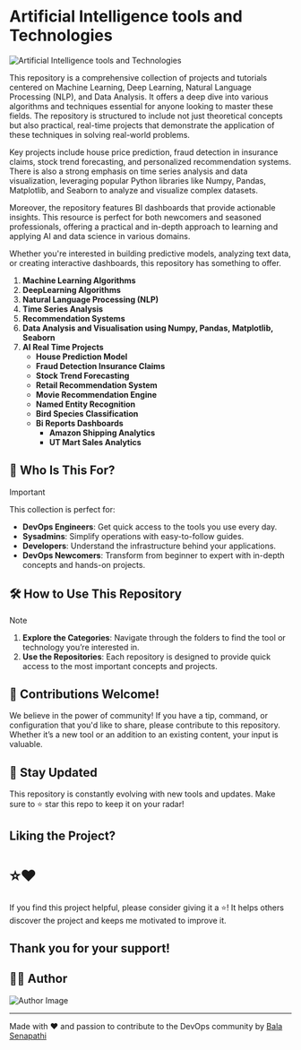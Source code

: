 # Artificial Intelligence tools and Technologies

![Artificial Intelligence tools and Technologies](https://github.com/balusena/artifical-intelligence-tools-and-technologies/blob/main/ai-tools.png)

This repository is a comprehensive collection of projects and tutorials centered on Machine Learning, Deep Learning, Natural
Language Processing (NLP), and Data Analysis. It offers a deep dive into various algorithms and techniques essential for anyone
looking to master these fields. The repository is structured to include not just theoretical concepts but also practical, 
real-time projects that demonstrate the application of these techniques in solving real-world problems.

Key projects include house price prediction, fraud detection in insurance claims, stock trend forecasting, and personalized
recommendation systems. There is also a strong emphasis on time series analysis and data visualization, leveraging popular 
Python libraries like Numpy, Pandas, Matplotlib, and Seaborn to analyze and visualize complex datasets.

Moreover, the repository features BI dashboards that provide actionable insights. This resource is perfect for both newcomers
and seasoned professionals, offering a practical and in-depth approach to learning and applying AI and data science in various
domains.

Whether you're interested in building predictive models, analyzing text data, or creating interactive dashboards, this repository
has something to offer.

1. **Machine Learning Algorithms**
2. **DeepLearning Algorithms**
3. **Natural Language Processing (NLP)**
4. **Time Series Analysis**
5. **Recommendation Systems**
6. **Data Analysis and Visualisation using Numpy, Pandas, Matplotlib, Seaborn**
7. **AI Real Time Projects**
    - **House Prediction Model**
    - **Fraud Detection Insurance Claims**
    - **Stock Trend Forecasting**
    - **Retail Recommendation System**
    - **Movie Recommendation Engine**
    - **Named Entity Recognition**
    - **Bird Species Classification**
    - **Bi Reports Dashboards**
       - **Amazon Shipping Analytics** 
       - **UT Mart Sales Analytics**
       
## 👥 Who Is This For?

> [!IMPORTANT]
> This collection is perfect for:
>
> - **DevOps Engineers**: Get quick access to the tools you use every day.
> - **Sysadmins**: Simplify operations with easy-to-follow guides.
> - **Developers**: Understand the infrastructure behind your applications.
> - **DevOps Newcomers**: Transform from beginner to expert with in-depth concepts and hands-on projects.

## 🛠️ How to Use This Repository

> [!NOTE]
> 1. **Explore the Categories**: Navigate through the folders to find the tool or technology you’re interested in.
> 2. **Use the Repositories**: Each repository is designed to provide quick access to the most important concepts and projects.

## 🤝 Contributions Welcome!

We believe in the power of community! If you have a tip, command, or configuration that you'd like to share, please contribute to this repository. Whether it’s a new tool or an addition to an existing content, your input is valuable.

## 📢 Stay Updated

This repository is constantly evolving with new tools and updates. Make sure to ⭐ star this repo to keep it on your radar!

## Liking the Project?

# ⭐❤️

If you find this project helpful, please consider giving it a ⭐! It helps others discover the project and keeps me motivated to improve it.

Thank you for your support!
---
## ✍🏼 Author

![Author Image](https://github.com/balusena/artifical-intelligence-tools-and-technologies/blob/main/banner.png)

---
Made with ❤️ and passion to contribute to the DevOps community by [Bala Senapathi](https://github.com/balusena)



